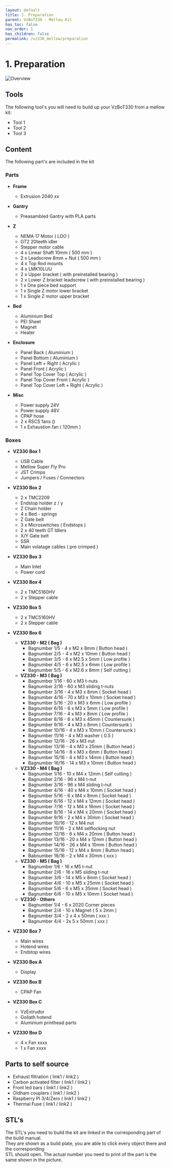 ```yaml
---
layout: default
title: 1. Preparation
parent: VzBoT330 - Mellow Kit
has_toc: false
nav_order: 1
has_children: false
permalink: /vz330_mellow/preparation
---
```


# 1. Preparation

![Overview](../assets/images/manual/vz330_mellow/overview.png)

## Tools

The following tool's you will need to build up your VzBoT330 from a mellow kit:

* Tool 1
* Tool 2
* Tool 3

## Content

The following part's are included in the kit

### Parts
- **Frame**
    - Extrusion 2040 xx

- **Gantry**
    - Preasambled Gantry with PLA parts

- **Z**
    - NEMA 17 Motor ( LDO )
    - GT2 20teeth idler
    - Stepper motor cable
    - 4 x Linear Shaft 10mm ( 500 mm )
    - 2 x Leadscrew 8mm + Nut ( 500 mm )
    - 4 x Top Rod mounts
    - 4 x LMK10LUU
    - 2 x Upper bracket ( with preinstalled bearing )
    - 2 x Lower Z bracket leadscrew ( with preinstalled bearing )
    - 1 x One piece bed support
    - 1 x Single Z motor lower bracket
    - 1 x Single Z motor upper bracket

- **Bed**
    - Aluminium Bed
    - PEI Sheet
    - Magnet
    - Heater

- **Enclosure**
    - Panel Back ( Aluminium )
    - Panel Bottom ( Aluminium )
    - Panel Left + Right ( Acrylic )
    - Panel Front ( Acrylic )
    - Panel Top Cover Top ( Acrylic )
    - Panel Top Cover Front ( Acrylic )
    - Panel Top Cover Left + Right ( Acrylic )

- **Misc**
    - Power supply 24V
    - Power supply 48V
    - CPAP hose
    - 2 x RSCS fans ()
    - 1 x Exhaustion fan ( 120mm )

### Boxes

- **VZ330 Box 1**
    - USB Cable
    - Mellow Super Fly Pro
    - JST Crimps
    - Jumpers / Fuses / Connectors

- **VZ330 Box 2**
    - 2 x TMC2209
    - Endstop holder z / y
    - Z Chain holder
    - 4 x Bed - springs
    - Z Gate belt
    - 3 x Microswitches ( Endstops )
    - 2 x 40 teeth GT Idlers
    - X/Y Gate belt
    - SSR
    - Main volatage cables ( pre crimped )

- **VZ330 Box 3**
    - Main Inlet
    - Power cord

- **VZ330 Box 4**
    - 2 x TMC5160HV
    - 2 x Stepper cable

- **VZ330 Box 5**
    - 2 x TMC5160HV
    - 2 x Stepper cable

- **VZ330 Box 6**
    - **VZ330 - M2 ( Bag )**
        - Bagnumber 1/5 - 4 x M2 x 8mm ( Button head )
        - Bagnumber 2/5 - 4 x M2 x 10mm ( Button head )
        - Bagnumber 3/5 - 6 x M2.5 x 5mm ( Low profile )
        - Bagnumber 4/5 - 6 x M2.5 x 6mm ( Low profile )
        - Bagnumber 5/5 - 6 x M2.6 x 8mm ( Self cutting )
    - **VZ330 - M3 ( Bag )**
        - Bagnumber 1/16 - 60 x M3 t-nuts
        - Bagnumber 2/16 - 60 x M3 sliding t-nuts
        - Bagnumber 3/16 - 4 x M3 x 8mm ( Socket head )
        - Bagnumber 4/16 - 70 x M3 x 10mm ( Socket head )
        - Bagnumber 5/16 - 20 x M3 x 6mm ( Low profile )
        - Bagnumber 6/16 - 6 x M3 x 5mm ( Low profile )
        - Bagnumber 7/16 - 4 x M3 x 8mm ( Low profile )
        - Bagnumber 8/16 - 6 x M3 x 45mm ( Countersunk )
        - Bagnumber 9/16 - 4 x M3 x 8mm ( Countersunk )
        - Bagnumber 10/16 - 4 x M3 x 10mm ( Countersunk )
        - Bagnumber 11/16 - 4 x M3 washer ( 0.5 )
        - Bagnumber 12/16 - 26 x M3 nut
        - Bagnumber 13/16 - 4 x M3 x 25mm ( Button head )
        - Bagnumber 14/16 - 8 x M3 x 6mm ( Button head )
        - Bagnumber 15/16 - 4 x M3 x 14mm ( Button head )
        - Bagnumber 16/16 - 14 x M3 x 10mm ( Button head )
    - **VZ330 - M4 ( Bag )**
        - Bagnumber 1/16 - 10 x M4 x 12mm ( Self cutting )
        - Bagnumber 2/16 - 96 x M4 t-nut
        - Bagnumber 3/16 - 96 x M4 sliding t-nut
        - Bagnumber 4/16 - 40 x M4 x 10mm ( Socket head )
        - Bagnumber 5/16 - 6 x M4 x 8mm ( Socket head )
        - Bagnumber 6/16 - 12 x M4 x 12mm ( Socket head )
        - Bagnumber 7/16 - 12 x M4 x 16mm ( Socket head )
        - Bagnumber 8/16 - 14 x M4 x 20mm ( Socket head )
        - Bagnumber 9/16 - 2 x M4 x 30mm ( Socket head )
        - Bagnumber 10/16 - 12 x M4 nut
        - Bagnumber 11/16 - 2 x M4 selflocking nut
        - Bagnumber 12/16 - 6 x M4 x 20mm ( Button head )
        - Bagnumber 13/16 - 20 x M4 x 12mm ( Button head )
        - Bagnumber 14/16 - 26 x M4 x 10mm ( Button head )
        - Bagnumber 15/16 - 12 x M4 x 8mm ( Button head )
        - Babnumber 16/16 - 2 x M4 x 30mm ( xxx )
    - **VZ330 - M5 ( Bag )**
        - Bagnumber 1/6 - 16 x M5 t-nut
        - Bagnumber 2/6 - 16 x M5 sliding t-nut 
        - Bagnumber 3/6 - 14 x M5 x 8mm ( Socket head )
        - Bagnumber 4/6 - 10 x M5 x 25mm ( Socket head )
        - Bagnumber 5/6 - 6 x M5 x 35mm ( Socket head )
        - Bagnumber 6/6 - 10 x M5 x 10mm ( Socket head )
    - **VZ330 - Others**
        - Bagnumber 1/4 - 6 x 2020 Corner pieces
        - Bagnumber 2/4 - 10 x Magnet ( 5 x 2mm )
        - Bagnumber 3/4 - 2 x 4 x 50mm ( xxx )
        - Bagnumber 4/4 - 2x 5 x 50mm ( xxx )

- **VZ330 Box 7**
    - Main wires
    - Hotend wires
    - Endstop wires

- **VZ330 Box A**
    - Display

- **VZ330 Box B**
    - CPAP Fan

- **VZ330 Box C**
    - VzExtrudor
    - Goliath hotend
    - Aluminium printhead parts

- **VZ330 Box D**
    - 4 x Fan xxxx
    - 1 x Fan xxxx

## Parts to self source

- Exhaust filtration ( link1 / link2 )
- Carbon activated filter ( link1 / link2 )
- Front led bars ( link1 / link2 )
- Oldham couplers ( link1 / link2 )
- Raspberry PI 3/4/Zero ( link1 / link2 )
- Thermal Fuse ( link1 / link2 )


## STL's

The STL's you need to build the kit are linked in the corresponding part of the build manual. <br>
They are shown as a build plate, you are able to click every object there and the corresponding <br>
STL should open. The actual number you need to print of the part is the same shown in the picture.